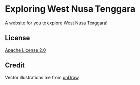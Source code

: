 # Exploring West Nusa Tenggara
A website for you to explore West Nusa Tenggara!

## License
[Apache License 2.0](https://opensource.org/licenses/Apache-2.0)

## Credit
Vector illustrations are from [unDraw](https://undraw.co/).